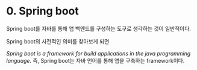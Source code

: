 # 0. Spring boot

Spring boot를 자바를 통해 앱 백엔드를 구성하는 도구로 생각하는 것이 일반적이다.

Spring boot의 사전적인 의미를 찾아보게 되면

*Spring boot is a framework for build applications in the java programming language.*
즉, Spring boot는 자바 언어를 통해 앱을 구축하는 framework이다.


